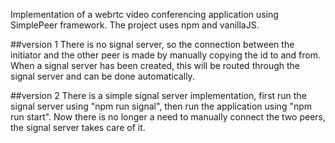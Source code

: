 Implementation of a webrtc video conferencing application using SimplePeer framework. The project uses npm and vanillaJS.

##version 1
There is no signal server, so the connection between the initiator and the other peer is made by manually copying the id to and from. 
When a signal server has been created, this will be routed through the signal server and can be done automatically.

##version 2
There is a simple signal server implementation, first run the signal server using "npm run signal", then run the application using "npm run start".
Now there is no longer a need to manually connect the two peers, the signal server takes care of it.

